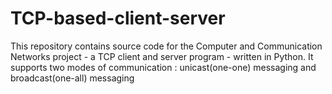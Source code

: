 # TCP-based-client-server
This repository contains source code for the Computer and Communication Networks project - a TCP client and server program - written in Python. It supports two modes of communication : unicast(one-one) messaging and broadcast(one-all) messaging 
